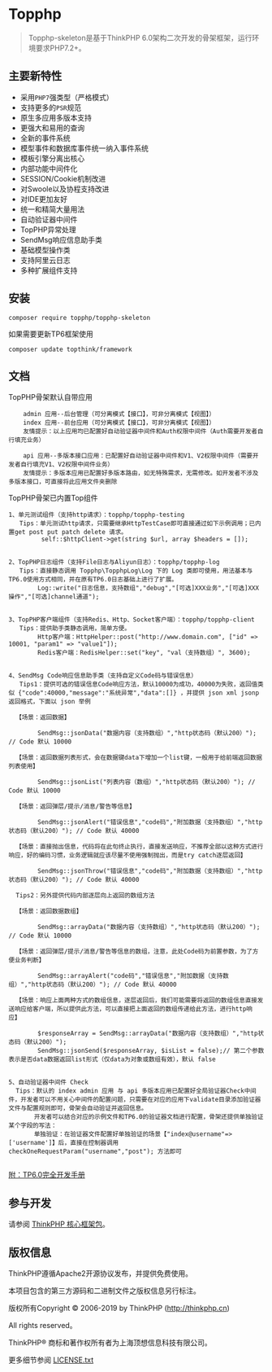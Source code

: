 Topphp
===============

> Topphp-skeleton是基于ThinkPHP 6.0架构二次开发的骨架框架，运行环境要求PHP7.2+。

## 主要新特性

* 采用`PHP7`强类型（严格模式）
* 支持更多的`PSR`规范
* 原生多应用多版本支持
* 更强大和易用的查询
* 全新的事件系统
* 模型事件和数据库事件统一纳入事件系统
* 模板引擎分离出核心
* 内部功能中间件化
* SESSION/Cookie机制改进
* 对Swoole以及协程支持改进
* 对IDE更加友好
* 统一和精简大量用法
* 自动验证器中间件
* TopPHP异常处理
* SendMsg响应信息助手类
* 基础模型操作类
* 支持阿里云日志
* 多种扩展组件支持

## 安装

~~~
composer require topphp/topphp-skeleton
~~~

如果需要更新TP6框架使用
~~~
composer update topthink/framework
~~~

## 文档
TopPHP骨架默认自带应用
~~~
    admin 应用--后台管理（可分离模式【接口】，可非分离模式【视图】）
    index 应用--前台应用（可分离模式【接口】，可非分离模式【视图】）
    友情提示：以上应用均已配置好自动验证器中间件和Auth权限中间件（Auth需要开发者自行填充业务）
    
    api 应用--多版本接口应用：已配置好自动验证器中间件和V1、V2权限中间件（需要开发者自行填充V1、V2权限中间件业务）
    友情提示：多版本应用已配置好多版本路由，如无特殊需求，无需修改。如开发者不涉及多版本接口，可直接将此应用文件夹删除
~~~
TopPHP骨架已内置Top组件
~~~
1、单元测试组件（支持http请求）：topphp/topphp-testing
   Tips：单元测试http请求，只需要继承HttpTestCase即可直接通过如下示例调用；已内置get post put patch delete 请求。
         self::$httpClient->get(string $url, array $headers = []);
         
         
2、TopPHP日志组件（支持File日志与Aliyun日志）：topphp/topphp-log
   Tips：直接静态调用 Topphp\TopphpLog\Log 下的 Log 类即可使用，用法基本与TP6.0使用方式相同，并在原有TP6.0日志基础上进行了扩展。
        Log::write("日志信息，支持数组","debug","[可选]XXX业务","[可选]XXX操作","[可选]channel通道");
        
        
3、TopPHP客户端组件（支持Redis、Http、Socket客户端）：topphp/topphp-client
   Tips：提供助手类静态调用，简单方便。
        Http客户端：HttpHelper::post("http://www.domain.com", ["id" => 10001, "param1" => "value1"]);
        Redis客户端：RedisHelper::set("key", "val（支持数组）", 3600);
        
        
4、SendMsg Code响应信息助手类（支持自定义Code码与错误信息）
   Tips1：提供可选的错误信息Code响应方法，默认10000为成功，40000为失败，返回值类似 {"code":40000,"message":"系统异常","data":[]} ，并提供 json xml jsonp 返回格式，下面以 json 举例
   
  【场景：返回数据】
  
        SendMsg::jsonData("数据内容（支持数组）","http状态码（默认200）"); // Code 默认 10000
        
  【场景：返回数据列表形式，会在数据键data下增加一个list键，一般用于给前端返回数据列表使用】
  
        SendMsg::jsonList("列表内容（数组）","http状态码（默认200）"); // Code 默认 10000
        
  【场景：返回弹层/提示/消息/警告等信息】
  
        SendMsg::jsonAlert("错误信息","code码","附加数据（支持数组）","http状态码（默认200）"); // Code 默认 40000
        
  【场景：直接抛出信息，代码将在此句终止执行，直接发送响应，不推荐全部以这种方式进行响应，好的编码习惯，业务逻辑就应该尽量不使用强制抛出，而是try catch逐层返回】
  
        SendMsg::jsonThrow("错误信息","code码","附加数据（支持数组）","http状态码（默认200）"); // Code 默认 40000
        
  Tips2：另外提供代码内部逐层向上返回的数组方法
  
  【场景：返回数据数组】
  
        SendMsg::arrayData("数据内容（支持数组）","http状态码（默认200）"); // Code 默认 10000
        
  【场景：返回弹层/提示/消息/警告等信息的数组，注意，此处Code码为前置参数，为了方便业务判断】
  
        SendMsg::arrayAlert("code码","错误信息","附加数据（支持数组）","http状态码（默认200）"); // Code 默认 40000
        
  【场景：响应上面两种方式的数组信息，逐层返回后，我们可能需要将返回的数组信息直接发送响应给客户端，所以提供此方法，可以直接把上面返回的数组传递给此方法，进行http响应】
  
        $responseArray = SendMsg::arrayData("数据内容（支持数组）","http状态码（默认200）");
        SendMsg::jsonSend($responseArray, $isList = false);// 第二个参数表示是否data数据返回list形式（仅data为对象或数组有效），默认 false
  
  
5、自动验证器中间件 Check
  Tips：默认的 index admin 应用 与 api 多版本应用已配置好全局验证器Check中间件，开发者可以不用关心中间件的配置问题，只需要在对应的应用下validate目录添加验证器文件与配置规则即可，骨架会自动验证并返回信息。
       开发者可以结合对应的示例文件和TP6.0的验证器文档进行配置，骨架还提供单独验证某个字段的写法：
       单独验证：在验证器文件配置好单独验证的场景【"index@username"=>['username']】后，直接在控制器调用 checkOneRequestParam("username","post"); 方法即可
       
~~~

[附：TP6.0完全开发手册](https://www.kancloud.cn/manual/thinkphp6_0/content)

## 参与开发

请参阅 [ThinkPHP 核心框架包](https://github.com/top-think/framework)。

## 版权信息

ThinkPHP遵循Apache2开源协议发布，并提供免费使用。

本项目包含的第三方源码和二进制文件之版权信息另行标注。

版权所有Copyright © 2006-2019 by ThinkPHP (http://thinkphp.cn)

All rights reserved。

ThinkPHP® 商标和著作权所有者为上海顶想信息科技有限公司。

更多细节参阅 [LICENSE.txt](LICENSE.txt)
